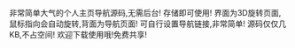 非常简单大气的个人主页导航源码,无需后台! 存储即可使用!
界面为3D旋转页面,鼠标指向会自动旋转,背面为导航页面!
可自行设置导航链接,非常简单!
源码仅仅几KB,不占空间!
欢迎下载使用哦!免费共享!
